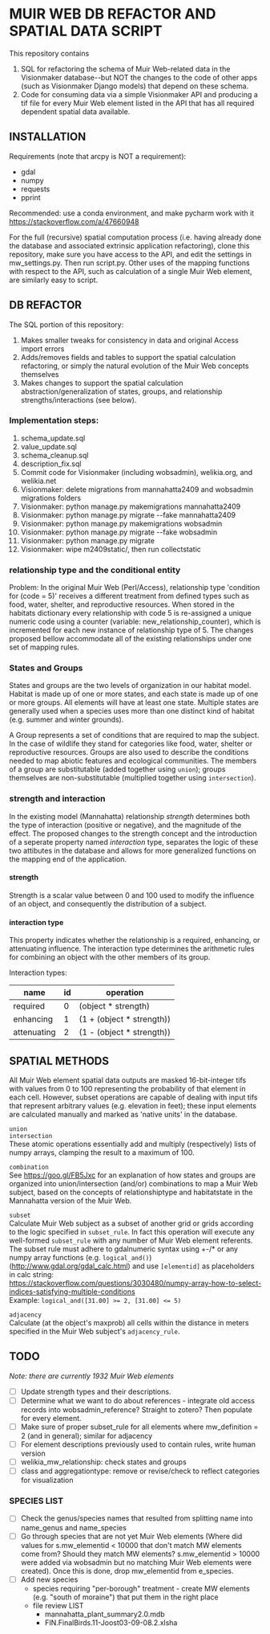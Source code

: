 # MUIR WEB DB REFACTOR AND SPATIAL DATA SCRIPT

This repository contains 
1) SQL for refactoring the schema of Muir Web-related data in the Visionmaker database--but NOT the changes to the 
code of other apps (such as Visionmaker Django models) that depend on these schema. 
2) Code for consuming data via a simple Visionmaker API and producing a tif file for every Muir Web element listed in
 the API that has all required dependent spatial data available.

## INSTALLATION

Requirements (note that arcpy is NOT a requirement):
- gdal
- numpy
- requests
- pprint

Recommended: use a conda environment, and make pycharm work with it 
https://stackoverflow.com/a/47660948

For the full (recursive) spatial computation process (i.e. having already done the database and associated extrinsic 
application refactoring), clone this repository, make sure you have access to the API, and 
edit the settings in mw_settings.py. Then run script.py. Other uses of the mapping functions with respect to the 
API, such as calculation of a single Muir Web element, are similarly easy to script.

## DB REFACTOR

The SQL portion of this repository:
1. Makes smaller tweaks for consistency in data and original Access import errors
2. Adds/removes fields and tables to support the spatial calculation refactoring, or simply the natural 
evolution of the Muir Web concepts themselves
3. Makes changes to support the spatial calculation abstraction/generalization of states, groups, and relationship 
strengths/interactions (see below).

### Implementation steps:
1. schema_update.sql
2. value_update.sql
3. schema_cleanup.sql
4. description_fix.sql
5. Commit code for Visionmaker (including wobsadmin), welikia.org, and welikia.net
6. Visionmaker: delete migrations from mannahatta2409 and wobsadmin migrations folders
7. Visionmaker: python manage.py makemigrations mannahatta2409
8. Visionmaker: python manage.py migrate --fake mannahatta2409
9. Visionmaker: python manage.py makemigrations wobsadmin
10. Visionmaker: python manage.py migrate --fake wobsadmin
11. Visionmaker: python manage.py migrate
12. Visionmaker: wipe m2409static/, then run collectstatic

### relationship type and the conditional entity

Problem: In the original Muir Web (Perl/Access), relationship type 'condition for (code = 5)' receives a different 
treatment from defined types such as food, water, shelter, and reproductive resources. When stored in the habitats 
dictionary every relationship with code 5 is re-assigned a unique numeric code using a counter (variable: new_relationship_counter), which is incremented for each new instance of  relationship type of 5. The changes proposed bellow accommodate all of the existing relationships under one set of mapping rules.

### States and Groups

States and groups are the two levels of organization in our habitat model. Habitat is made up of one or more states, 
and each state is made up of one or more groups. All elements will have at least one state. Multiple states are 
generally used when a species uses more than one distinct kind of habitat (e.g. summer and winter grounds).

A Group represents a set of conditions that are required to map the subject. In the case of wildlife they stand for 
categories like food, water, shelter or reproductive resources. Groups are also used to describe the conditions 
needed to map abiotic features and ecological communities. The members of a group are substitutable (added together 
using `union`); groups themselves are non-substitutable (multiplied together using `intersection`).

### strength and interaction
In the existing model (Mannahatta) relationship *strength* determines both the type of interaction (positive or negative), and the magnitude of the effect. The proposed changes to the strength concept and the introduction of a seperate property named *interaction* type, separates the logic of these two attibutes in the database and allows for more generalized functions on the mapping end of the application.

#### strength
Strength is a scalar value between 0 and 100 used to modify the influence of an object, and consequently the 
distribution of a subject.

#### interaction type
This property indicates whether the relationship is a required, enhancing, or attenuating influence. The interaction 
type determines the arithmetic rules for combining an object with the other members of its group.

Interaction types:

|name         |id  | operation                  |
|-------------|----|----------------------------|
|required     |0   |(object * strength)         |
|enhancing    |1   |(1 + (object * strength))   |
|attenuating  |2   |(1 - (object * strength))   |

## SPATIAL METHODS
All Muir Web element spatial data outputs are masked 16-bit-integer tifs with values from 0 to 100 representing the 
probability of that element in each cell. However, subset operations are capable of dealing with input tifs that 
represent arbitrary values (e.g. elevation in feet); these input elements are calculated manually and marked as 
'native units' in the database.

`union`  
`intersection`  
These atomic operations essentially add and multiply (respectively) lists of numpy arrays, clamping the result to a 
maximum of 100.

`combination`  
See https://goo.gl/FB5Jxc for an explanation of how states and groups are organized into union/intersection 
(and/or) combinations to map a Muir Web subject, based on the concepts of relationshiptype and habitatstate in the 
Mannahatta version of the Muir Web.

`subset`  
Calculate Muir Web subject as a subset of another grid or grids according to the logic specified in `subset_rule`. In 
fact this operation will execute any well-formed `subset_rule` with any number of Muir Web element referents. The 
subset rule must adhere to gdalnumeric syntax using +-/* or any numpy array functions (e.g. `logical_and()`) 
(http://www.gdal.org/gdal_calc.html) and use `[elementid]` as placeholders in calc string:  
https://stackoverflow.com/questions/3030480/numpy-array-how-to-select-indices-satisfying-multiple-conditions  
Example: `logical_and([31.00] >= 2, [31.00] <= 5)`

`adjacency`  
Calculate (at the object's maxprob) all cells within the distance in meters specified in the Muir Web subject's 
`adjacency_rule`.

## TODO
*Note: there are currently 1932 Muir Web elements*
- [ ] Update strength types and their descriptions. 
- [ ] Determine what we want to do about references - integrate old access records into wobsadmin_reference? Straight to zotero? Then populate for every element.
- [ ] Make sure of proper subset_rule for all elements where mw_definition = 2 (and in general); similar for adjacency
- [ ] For element descriptions previously used to contain rules, write human version
- [ ] welikia_mw_relationship: check states and groups
- [ ] class and aggregationtype: remove or revise/check to reflect categories for visualization

### SPECIES LIST
- [ ] Check the genus/species names that resulted from splitting name into name_genus and name_species
- [ ] Go through species that are not yet Muir Web elements (Where did values for s.mw_elementid < 10000 that don't 
match MW elements come from? Should they match MW elements? s.mw_elementid > 10000 were added via wobsadmin but no 
matching Muir Web elements were created). Once this is done, drop mw_elementid from e_species.
- [ ] Add new species
  - species requiring "per-borough" treatment - create MW elements (e.g. "south of moraine") that put them in the 
  right place
  - file review LIST
    - mannahatta_plant_summary2.0.mdb
    - FIN.FinalBirds.11-Joost03-09-08.2.xlsha
